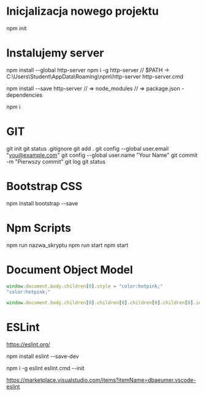 # Inicjalizacja nowego projektu
npm init 

# Instalujemy server
npm install --global http-server 
npm i -g http-server 
// $PATH -> C:\Users\Student\AppData\Roaming\npm\http-server
http-server.cmd

npm install --save http-server 
// => node_modules
// => package.json - dependencies

npm i

# GIT
git init 
git status
.gitignore
git add .
git config --global user.email "you@example.com"
git config --global user.name "Your Name"
git commit -m "Pierwszy commit"
git log 
git status

# Bootstrap CSS
npm install bootstrap --save 

# Npm Scripts
npm run nazwa_skryptu
npm run start
npm start

# Document Object Model
```js
window.document.body.children[0].style = "color:hotpink;"
"color:hotpink;"

window.document.body.children[0].children[0].children[0].children[0].innerText = "Lubie placki!"
```

# ESLint
https://eslint.org/

npm install eslint --save-dev

npm i  -g eslint
eslint.cmd --init

https://marketplace.visualstudio.com/items?itemName=dbaeumer.vscode-eslint